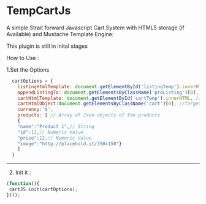 TempCartJs
==========
A simple Strait forward Javascript Cart System with HTML5 storage (if Available) and Mustache Template Engine:

This plugin is still in inital stages

How to Use :

1.Set the Options 
```javascript
  cartOptions = {
  	listingHtmlTemplate: document.getElementById('listingTemp').innerHTML, // Mustache script template , You can use jQuery also
  	appendListingTo: document.getElementsByClassName('proListing')[0], //target html object for the product listing , You can use jQuery also
  	cartHtmlTemplate: document.getElementById('cartTemp').innerHTML, // Mustache script template, You can use jQuery also
  	cartHtmlObject:document.getElementsByClassName('cart')[0], //target html object for the Cart , You can use jQuery also
  	currency:'$',
  	products: [ // Array of Json objects of the products 
  	{
  	"name":"Product 1",// String
  	"id":12,// Numeric Value
  	"price":12,// Numeric Value
  	"image":"http://placehold.it/350x150"}
  	] 
  }

```
_______________________________________________________________________

2. Init it :
```javascript
(function(){
 cartJS.init(cartOptions);
})();
```


